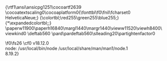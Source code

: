 {\rtf1\ansi\ansicpg1251\cocoartf2639
\cocoatextscaling0\cocoaplatform0{\fonttbl\f0\fnil\fcharset0 HelveticaNeue;}
{\colortbl;\red255\green255\blue255;}
{\*\expandedcolortbl;;}
\paperw11900\paperh16840\margl1440\margr1440\vieww11520\viewh8400\viewkind0
\deftab560
\pard\pardeftab560\slleading20\partightenfactor0

\f0\fs26 \cf0 v18.12.0\
node: /usr/local/bin/node /usr/local/share/man/man1/node.1\
8.19.2}